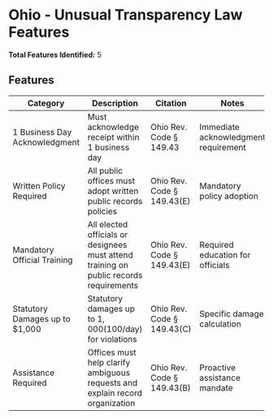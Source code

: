# Ohio - Unusual Transparency Law Features

**Total Features Identified:** 5

## Features

| Category | Description | Citation | Notes |
|----------|-------------|----------|-------|
| 1 Business Day Acknowledgment | Must acknowledge receipt within 1 business day | Ohio Rev. Code § 149.43 | Immediate acknowledgment requirement |
| Written Policy Required | All public offices must adopt written public records policies | Ohio Rev. Code § 149.43(E) | Mandatory policy adoption |
| Mandatory Official Training | All elected officials or designees must attend training on public records requirements | Ohio Rev. Code § 149.43(E) | Required education for officials |
| Statutory Damages up to $1,000 | Statutory damages up to $1,000 ($100/day) for violations | Ohio Rev. Code § 149.43(C) | Specific damage calculation |
| Assistance Required | Offices must help clarify ambiguous requests and explain record organization | Ohio Rev. Code § 149.43(B) | Proactive assistance mandate |

